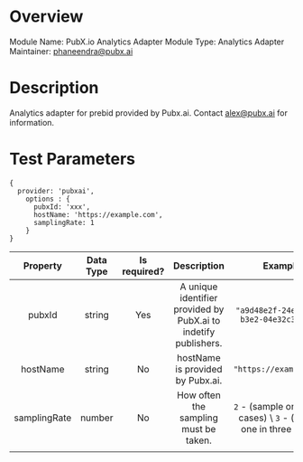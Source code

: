 # Overview
Module Name: PubX.io Analytics Adapter
Module Type: Analytics Adapter
Maintainer: phaneendra@pubx.ai

# Description

Analytics adapter for prebid provided by Pubx.ai. Contact alex@pubx.ai for information.

# Test Parameters

```
{
  provider: 'pubxai',
    options : {
      pubxId: 'xxx',
      hostName: 'https://example.com',
      samplingRate: 1
    }
}
```
Property | Data Type | Is required? | Description |Example
:-----:|:-----:|:-----:|:-----:|:-----:
pubxId|string|Yes | A unique identifier provided by PubX.ai to indetify publishers.  |`"a9d48e2f-24ec-4ec1-b3e2-04e32c3aeb03"`
hostName|string|No|hostName is provided by Pubx.ai. |`"https://example.com"`
samplingRate |number |No|How often the sampling must be taken. |`2` -  (sample one in two cases) \  `3` - (sample one in three cases)
 | | | |